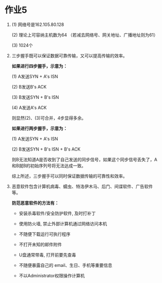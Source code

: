 # 作业5
1. (1) 网络号是162.105.80.128

    (2) 理论上可容纳主机数为64 （若减去网络号、网关地址、广播地址则为61）
  
    (3) 1024个

2. 三步握手既可以保证数据可靠传输，又可以提高传输的效率。

    **如果进行四步握手，示意为：**
    
    (1) A发送SYN + A's ISN
    
    (2) B发送B's ACK
    
    (3) B发送SYN + B's ISN
    
    (4) A发送A's ACK
    
    则显然(2)、(3)可合并，4步显得多余。
    
    **如果进行两步握手，示意为：**
    
    (1) A发送SYN + A's ISN
    
    (2) B发送SYN + B's ISN + B's ACK
    
    则B无法知道A是否收到了自己发送的同步信号，如果这个同步信号丢失了，A和B就B的初始序列号将无法达成一致。
    
    综上所述，三步握手可以同时保证数据传输的可靠性和效率。
    
3. 恶意软件包含计算机病毒、蠕虫、特洛伊木马、后门、间谍软件、广告软件等。

   **防范恶意软件的方法有：**
   
   - 安装杀毒软件/安全防护软件, 及时打补丁

   - 使用防火墙, 禁止外部计算机通过网络访问本机

   - 不随便下载运行可执行程序

   - 不打开未知的邮件附件

   - U盘通常带毒, 打开前要先查毒

   - 不随便暴露自己的 email、生日、手机等重要信息

   - 不以Administrator权限操作计算机

